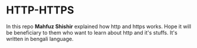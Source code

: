 # HTTP-HTTPS
In this repo **Mahfuz Shishir** explained how http and https works. Hope it will be beneficiary to them who want to learn about http and it's stuffs. It's written in bengali language.

